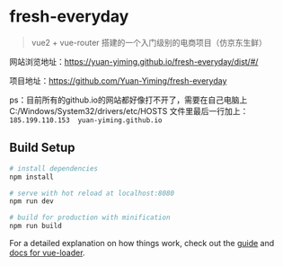 # fresh-everyday

> vue2 + vue-router 搭建的一个入门级别的电商项目（仿京东生鲜）

网站浏览地址：https://yuan-yiming.github.io/fresh-everyday/dist/#/

项目地址：https://github.com/Yuan-Yiming/fresh-everyday

ps：目前所有的github.io的网站都好像打不开了，需要在自己电脑上C:/Windows/System32/drivers/etc/HOSTS 文件里最后一行加上：  
```185.199.110.153  yuan-yiming.github.io```

## Build Setup

``` bash
# install dependencies
npm install

# serve with hot reload at localhost:8080
npm run dev

# build for production with minification
npm run build

```

For a detailed explanation on how things work, check out the [guide](http://vuejs-templates.github.io/webpack/) and [docs for vue-loader](http://vuejs.github.io/vue-loader).
